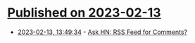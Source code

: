 # [Published on 2023-02-13](index.md)

* [2023-02-13, 13:49:34](https://news.ycombinator.com/item?id=34773305) - [Ask HN: RSS Feed for Comments?](https://news.ycombinator.com/item?id=34773305)
